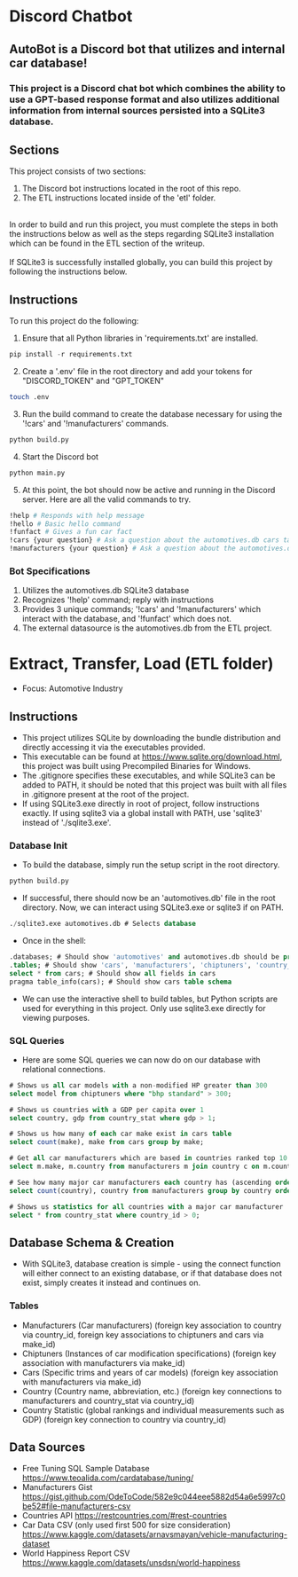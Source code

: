 # Discord Chatbot
## AutoBot is a Discord bot that utilizes and internal car database!

### This project is a Discord chat bot which combines the ability to use a GPT-based response format and also utilizes additional information from internal sources persisted into a SQLite3 database.

## Sections
This project consists of two sections:
1. The Discord bot instructions located in the root of this repo.
2. The ETL instructions located inside of the 'etl' folder.

<br>
In order to build and run this project, you must complete the steps in both the instructions below as well as the steps regarding SQLite3 installation which can be found in the ETL section of the writeup.
<br>
<br>
If SQLite3 is successfully installed globally, you can build this project by following the instructions below.

## Instructions
To run this project do the following:
1. Ensure that all Python libraries in 'requirements.txt' are installed.
```python
pip install -r requirements.txt
```
2. Create a '.env' file in the root directory and add your tokens for "DISCORD_TOKEN" and "GPT_TOKEN"
```bash
touch .env
```
3. Run the build command to create the database necessary for using the '!cars' and '!manufacturers' commands.
```python
python build.py
```
4. Start the Discord bot 
```python
python main.py
```
5. At this point, the bot should now be active and running in the Discord server. Here are all the valid commands to try.
```bash
!help # Responds with help message
!hello # Basic hello command
!funfact # Gives a fun car fact
!cars {your question} # Ask a question about the automotives.db cars table
!manufacturers {your question} # Ask a question about the automotives.db manufacturers table
```

### Bot Specifications
1. Utilizes the automotives.db SQLite3 database
2. Recognizes '!help' command; reply with instructions
3. Provides 3 unique commands; '!cars' and '!manufacturers' which interact with the database, and '!funfact' which does not.
4. The external datasource is the automotives.db from the ETL project.

# Extract, Transfer, Load (ETL folder)
- Focus: Automotive Industry

## Instructions
- This project utilizes SQLite by downloading the bundle distribution and directly accessing it via the executables provided.
- This executable can be found at https://www.sqlite.org/download.html, this project was built using Precompiled Binaries for Windows.
- The .gitignore specifies these executables, and while SQLite3 can be added to PATH, it should be noted that this project was built with all files in .gitignore present at the root of the project.
- If using SQLite3.exe directly in root of project, follow instructions exactly. If using sqlite3 via a global install with PATH, use 'sqlite3' instead of './sqlite3.exe'.
### Database Init
- To build the database, simply run the setup script in the root directory.
```bash
python build.py
```
- If successful, there should now be an 'automotives.db' file in the root directory. Now, we can interact using SQLite3.exe or sqlite3 if on PATH.
```sql
./sqlite3.exe automotives.db # Selects database
```
- Once in the shell:
```sql
.databases; # Should show 'automotives' and automotives.db should be present
.tables; # Should show 'cars', 'manufacturers', 'chiptuners', 'country_ids', and 'country_stats'
select * from cars; # Should show all fields in cars
pragma table_info(cars); # Should show cars table schema
```
- We can use the interactive shell to build tables, but Python scripts are used for everything in this project. Only use sqlite3.exe directly for viewing purposes.
### SQL Queries
- Here are some SQL queries we can now do on our database with relational connections.
```sql
# Shows us all car models with a non-modified HP greater than 300
select model from chiptuners where "bhp standard" > 300;

# Shows us countries with a GDP per capita over 1
select country, gdp from country_stat where gdp > 1;

# Shows us how many of each car make exist in cars table
select count(make), make from cars group by make;

# Get all car manufacturers which are based in countries ranked top 10 for overall happiness 
select m.make, m.country from manufacturers m join country c on m.country_id = c.country_id join country_stat cs on c.country_id = cs.country_id where cs.rank <= 10 group by m.make;

# See how many major car manufacturers each country has (ascending order)
select count(country), country from manufacturers group by country order by count(country);

# Shows us statistics for all countries with a major car manufacturer
select * from country_stat where country_id > 0;
```

## Database Schema & Creation
- With SQLite3, database creation is simple - using the connect function will either connect to an existing database, or if that database does not exist, simply creates it instead and continues on.
### Tables
- Manufacturers (Car manufacturers) (foreign key association to country via country_id, foreign key associations to chiptuners and cars via make_id)
- Chiptuners (Instances of car modification specifications) (foreign key association with manufacturers via make_id)
- Cars (Specific trims and years of car models) (foreign key association with manufacturers via make_id)
- Country (Country name, abbreviation, etc.) (foreign key connections to manufacturers and country_stat via country_id)
- Country Statistic (global rankings and individual measurements such as GDP) (foreign key connection to country via country_id)

## Data Sources
- Free Tuning SQL Sample Database 
https://www.teoalida.com/cardatabase/tuning/
- Manufacturers Gist 
https://gist.github.com/OdeToCode/582e9c044eee5882d54a6e5997c0be52#file-manufacturers-csv
- Countries API 
https://restcountries.com/#rest-countries
- Car Data CSV (only used first 500 for size consideration) 
https://www.kaggle.com/datasets/arnavsmayan/vehicle-manufacturing-dataset
- World Happiness Report CSV 
https://www.kaggle.com/datasets/unsdsn/world-happiness